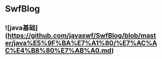 # SwfBlog

## ![java基础] (https://github.com/javaswf/SwfBlog/blob/master/java%E5%9F%BA%E7%A1%80/%E7%AC%AC%E4%B8%80%E7%AB%A0.md)


